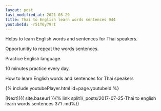 ```yaml
---
layout: post
last_modified_at: 2021-03-29
title: Thai to English learn words sentences 944 
youtubeId: -r51T6y79rI
---
```

 
 
Helps to learn English words and sentences for Thai speakers.

Opportunitiy to repeat the words sentences. 

Practice English language. 
 
10 minutes practice every day. 
 
How to learn English words and sentences for Thai speakers 
 
{% include youtubePlayer.html id=page.youtubeId %}
 
 
[Next]({{ site.baseurl }}{% link  split1/_posts/2017-07-25-Thai to english learn words sentences 371 .md%})
 
